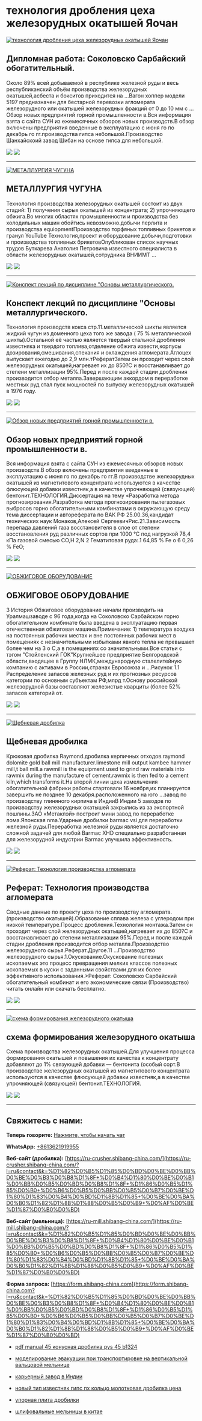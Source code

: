 # технология дробления цеха железорудных окатышей Яочан

<a href="https://swt.shibang-china.com/?l=ru&img&k=%D1%82%D0%B5%D1%85%D0%BD%D0%BE%D0%BB%D0%BE%D0%B3%D0%B8%D1%8F+%D0%B4%D1%80%D0%BE%D0%B1%D0%BB%D0%B5%D0%BD%D0%B8%D1%8F+%D1%86%D0%B5%D1%85%D0%B0+%D0%B6%D0%B5%D0%BB%D0%B5%D0%B7%D0%BE%D1%80%D1%83%D0%B4%D0%BD%D1%8B%D1%85+%D0%BE%D0%BA%D0%B0%D1%82%D1%8B%D1%88%D0%B5%D0%B9+%D0%AF%D0%BE%D1%87%D0%B0%D0%BD" target="_blank">![технология дробления цеха железорудных окатышей Яочан](http://static.shibang-china.com/all-800x300/783.jpg)</a>

## Дипломная работа: Соколовско Сарбайский обогатительный.
Около 89% всей добываемой в республике железной руды и весь республиканский объём производства железорудных окатышей,асбеста и бокситов приходится на …Вагон хоппер модели 5197 предназначен для бестарной перевозки агломерата железорудного или окатышей железорудных фракций от 0 до 10 мм с …Обзор новых предприятий горной промышленности в.Вся информация взята с сайта СУН из ежемесячных обзоров новых производств.В обзор включены предприятия введенные в эксплуатацию с июня го по декабрь го гг.производства гипса небольшой.Производство Шанхайскоий завод Шибан на основе гипса для небольшой.


<a href="https://whatsapp.shibangsoft.com/WhatsApp.php" target="_blank" title="WhatsApp">![](http://static.shibang-china.com/icon/whatsapp.png)</a> <a href="https://swt.shibang-china.com/?l=ru&icon&k=%D1%82%D0%B5%D1%85%D0%BD%D0%BE%D0%BB%D0%BE%D0%B3%D0%B8%D1%8F+%D0%B4%D1%80%D0%BE%D0%B1%D0%BB%D0%B5%D0%BD%D0%B8%D1%8F+%D1%86%D0%B5%D1%85%D0%B0+%D0%B6%D0%B5%D0%BB%D0%B5%D0%B7%D0%BE%D1%80%D1%83%D0%B4%D0%BD%D1%8B%D1%85+%D0%BE%D0%BA%D0%B0%D1%82%D1%8B%D1%88%D0%B5%D0%B9+%D0%AF%D0%BE%D1%87%D0%B0%D0%BD" target="_blank">![](http://static.shibang-china.com/icon/chat-ru.png)</a>

---

<a href="https://swt.shibang-china.com/?l=ru&img&k=%D1%82%D0%B5%D1%85%D0%BD%D0%BE%D0%BB%D0%BE%D0%B3%D0%B8%D1%8F+%D0%B4%D1%80%D0%BE%D0%B1%D0%BB%D0%B5%D0%BD%D0%B8%D1%8F+%D1%86%D0%B5%D1%85%D0%B0+%D0%B6%D0%B5%D0%BB%D0%B5%D0%B7%D0%BE%D1%80%D1%83%D0%B4%D0%BD%D1%8B%D1%85+%D0%BE%D0%BA%D0%B0%D1%82%D1%8B%D1%88%D0%B5%D0%B9+%D0%AF%D0%BE%D1%87%D0%B0%D0%BD" target="_blank">![МЕТАЛЛУРГИЯ ЧУГУНА](http://static.shibang-china.com/all-800x300/550.jpg)</a>

## МЕТАЛЛУРГИЯ ЧУГУНА
Технология производства железорудных окатышей состоит из двух стадий: 1) получения сырых окатышей из концентрата; 2) упрочняющего обжига.Во многих областях промышленности и производства без холодильных машин обойтись невозможно.добычи перлита и производства equiopmentПроизводство торфяных топливных брикетов и гранул YouTube Технология,проект и оборудование добычи,подготовки и производства топливных брикетовОпубликован список научных трудов Буткарева Анатолия Петровича известного специалиста в области железорудных окатышей,сотрудника ВНИИМТ …


<a href="https://whatsapp.shibangsoft.com/WhatsApp.php" target="_blank" title="WhatsApp">![](http://static.shibang-china.com/icon/whatsapp.png)</a> <a href="https://swt.shibang-china.com/?l=ru&icon&k=%D1%82%D0%B5%D1%85%D0%BD%D0%BE%D0%BB%D0%BE%D0%B3%D0%B8%D1%8F+%D0%B4%D1%80%D0%BE%D0%B1%D0%BB%D0%B5%D0%BD%D0%B8%D1%8F+%D1%86%D0%B5%D1%85%D0%B0+%D0%B6%D0%B5%D0%BB%D0%B5%D0%B7%D0%BE%D1%80%D1%83%D0%B4%D0%BD%D1%8B%D1%85+%D0%BE%D0%BA%D0%B0%D1%82%D1%8B%D1%88%D0%B5%D0%B9+%D0%AF%D0%BE%D1%87%D0%B0%D0%BD" target="_blank">![](http://static.shibang-china.com/icon/chat-ru.png)</a>

---

<a href="https://swt.shibang-china.com/?l=ru&img&k=%D1%82%D0%B5%D1%85%D0%BD%D0%BE%D0%BB%D0%BE%D0%B3%D0%B8%D1%8F+%D0%B4%D1%80%D0%BE%D0%B1%D0%BB%D0%B5%D0%BD%D0%B8%D1%8F+%D1%86%D0%B5%D1%85%D0%B0+%D0%B6%D0%B5%D0%BB%D0%B5%D0%B7%D0%BE%D1%80%D1%83%D0%B4%D0%BD%D1%8B%D1%85+%D0%BE%D0%BA%D0%B0%D1%82%D1%8B%D1%88%D0%B5%D0%B9+%D0%AF%D0%BE%D1%87%D0%B0%D0%BD" target="_blank">![Конспект лекций по дисциплине &quot;Основы металлургического.](http://static.shibang-china.com/all-800x300/576.jpg)</a>

## Конспект лекций по дисциплине &quot;Основы металлургического.
Технология производств кокса стр.11.металлической шихты является жидкий чугун из доменного цеха того же завода ( 75 % металлической шихты).Остальной её частью является твердый стальной.дробления известняка и твердого топлива,отделение обжига извести,корпусы дозирования,смешивания,спекания и охлаждения агломерата.Аглоцех выпускает ежегодно до 2,9 млн.тРефератЗатем он проходит через слой железорудных окатышей,нагревает их до 850?С и восстанавливает до степени металлизации 95%.Перед и после каждой стадии дробления производится отбор металла.Завершающим аккордом в переработке местных руд стал пуск мощностей по выпуску железорудных окатышей в 1976 году.


<a href="https://whatsapp.shibangsoft.com/WhatsApp.php" target="_blank" title="WhatsApp">![](http://static.shibang-china.com/icon/whatsapp.png)</a> <a href="https://swt.shibang-china.com/?l=ru&icon&k=%D1%82%D0%B5%D1%85%D0%BD%D0%BE%D0%BB%D0%BE%D0%B3%D0%B8%D1%8F+%D0%B4%D1%80%D0%BE%D0%B1%D0%BB%D0%B5%D0%BD%D0%B8%D1%8F+%D1%86%D0%B5%D1%85%D0%B0+%D0%B6%D0%B5%D0%BB%D0%B5%D0%B7%D0%BE%D1%80%D1%83%D0%B4%D0%BD%D1%8B%D1%85+%D0%BE%D0%BA%D0%B0%D1%82%D1%8B%D1%88%D0%B5%D0%B9+%D0%AF%D0%BE%D1%87%D0%B0%D0%BD" target="_blank">![](http://static.shibang-china.com/icon/chat-ru.png)</a>

---

<a href="https://swt.shibang-china.com/?l=ru&img&k=%D1%82%D0%B5%D1%85%D0%BD%D0%BE%D0%BB%D0%BE%D0%B3%D0%B8%D1%8F+%D0%B4%D1%80%D0%BE%D0%B1%D0%BB%D0%B5%D0%BD%D0%B8%D1%8F+%D1%86%D0%B5%D1%85%D0%B0+%D0%B6%D0%B5%D0%BB%D0%B5%D0%B7%D0%BE%D1%80%D1%83%D0%B4%D0%BD%D1%8B%D1%85+%D0%BE%D0%BA%D0%B0%D1%82%D1%8B%D1%88%D0%B5%D0%B9+%D0%AF%D0%BE%D1%87%D0%B0%D0%BD" target="_blank">![Обзор новых предприятий горной промышленности в.](http://static.shibang-china.com/all-800x300/151.jpg)</a>

## Обзор новых предприятий горной промышленности в.
Вся информация взята с сайта СУН из ежемесячных обзоров новых производств.В обзор включены предприятия введенные в эксплуатацию с июня го по декабрь го гг.В производстве железорудных окатышей из магнетитового концентрата используются в качестве флюсующей добавки известняк,а в качестве упрочняющей (связующей) бентонит.ТЕХНОЛОГИЯ.Диссертация на тему &#171;Разработка метода прогнозирования.Разработка метода прогнозирования пылегазовых выбросов горно обогатительными комбинатами в окружающую среду тема диссертации и автореферата по ВАК РФ 25.00.36,кандидат технических наук Монаков,Алексей СергеевичРис.21.Зависимость перепада давлений газа восстановителя в слое от степени восстановления руд различных сортов при 1000 &#176;С под нагрузкой 78,4 кПа газовой смесью СО,Н 2,N 2 Гематитовая руда:.1 64,85 % Fe o 6 0,26 % FeO;


<a href="https://whatsapp.shibangsoft.com/WhatsApp.php" target="_blank" title="WhatsApp">![](http://static.shibang-china.com/icon/whatsapp.png)</a> <a href="https://swt.shibang-china.com/?l=ru&icon&k=%D1%82%D0%B5%D1%85%D0%BD%D0%BE%D0%BB%D0%BE%D0%B3%D0%B8%D1%8F+%D0%B4%D1%80%D0%BE%D0%B1%D0%BB%D0%B5%D0%BD%D0%B8%D1%8F+%D1%86%D0%B5%D1%85%D0%B0+%D0%B6%D0%B5%D0%BB%D0%B5%D0%B7%D0%BE%D1%80%D1%83%D0%B4%D0%BD%D1%8B%D1%85+%D0%BE%D0%BA%D0%B0%D1%82%D1%8B%D1%88%D0%B5%D0%B9+%D0%AF%D0%BE%D1%87%D0%B0%D0%BD" target="_blank">![](http://static.shibang-china.com/icon/chat-ru.png)</a>

---

<a href="https://swt.shibang-china.com/?l=ru&img&k=%D1%82%D0%B5%D1%85%D0%BD%D0%BE%D0%BB%D0%BE%D0%B3%D0%B8%D1%8F+%D0%B4%D1%80%D0%BE%D0%B1%D0%BB%D0%B5%D0%BD%D0%B8%D1%8F+%D1%86%D0%B5%D1%85%D0%B0+%D0%B6%D0%B5%D0%BB%D0%B5%D0%B7%D0%BE%D1%80%D1%83%D0%B4%D0%BD%D1%8B%D1%85+%D0%BE%D0%BA%D0%B0%D1%82%D1%8B%D1%88%D0%B5%D0%B9+%D0%AF%D0%BE%D1%87%D0%B0%D0%BD" target="_blank">![ОБЖИГОВОЕ ОБОРУДОВАНИЕ](http://static.shibang-china.com/all-800x300/56.jpg)</a>

## ОБЖИГОВОЕ ОБОРУДОВАНИЕ
3 История Обжиговое оборудование начали производить на Уралмашзаводе с 96 года,когда на Соколовско Сарбайском горно обогатительном комбинате была введена в эксплуатацию первая отечественная обжиговая машина.Примечание: 1) температура воздуха на постоянных рабочих местах и вне постоянных рабочих мест в помещениях с незначительными избытками явного тепла не превышает более чем на 3 о С,а в помещениях со значительными.Все статьи с тэгом &quot;Стойленский ГОК&quot;Крупнейшее предприятие Белгородской области,входящее в Группу НЛМК,международную сталелитейную компанию с активами в России,странах Евросоюза и …Рисунок 1.1 Распределение запасов железных руд и их прогнозных ресурсов категории по основным субъектам РФ,млрд т.Основу российской железорудной базы составляют железистые кварциты (более 52% запасов категорий от.


<a href="https://whatsapp.shibangsoft.com/WhatsApp.php" target="_blank" title="WhatsApp">![](http://static.shibang-china.com/icon/whatsapp.png)</a> <a href="https://swt.shibang-china.com/?l=ru&icon&k=%D1%82%D0%B5%D1%85%D0%BD%D0%BE%D0%BB%D0%BE%D0%B3%D0%B8%D1%8F+%D0%B4%D1%80%D0%BE%D0%B1%D0%BB%D0%B5%D0%BD%D0%B8%D1%8F+%D1%86%D0%B5%D1%85%D0%B0+%D0%B6%D0%B5%D0%BB%D0%B5%D0%B7%D0%BE%D1%80%D1%83%D0%B4%D0%BD%D1%8B%D1%85+%D0%BE%D0%BA%D0%B0%D1%82%D1%8B%D1%88%D0%B5%D0%B9+%D0%AF%D0%BE%D1%87%D0%B0%D0%BD" target="_blank">![](http://static.shibang-china.com/icon/chat-ru.png)</a>

---

<a href="https://swt.shibang-china.com/?l=ru&img&k=%D1%82%D0%B5%D1%85%D0%BD%D0%BE%D0%BB%D0%BE%D0%B3%D0%B8%D1%8F+%D0%B4%D1%80%D0%BE%D0%B1%D0%BB%D0%B5%D0%BD%D0%B8%D1%8F+%D1%86%D0%B5%D1%85%D0%B0+%D0%B6%D0%B5%D0%BB%D0%B5%D0%B7%D0%BE%D1%80%D1%83%D0%B4%D0%BD%D1%8B%D1%85+%D0%BE%D0%BA%D0%B0%D1%82%D1%8B%D1%88%D0%B5%D0%B9+%D0%AF%D0%BE%D1%87%D0%B0%D0%BD" target="_blank">![Щебневая дробилка](http://static.shibang-china.com/all-800x300/271.jpg)</a>

## Щебневая дробилка
Крюковая дробилка Raymond.дробилка керпичных отходов.raymond dolomite gold ball mill manufacturer.limestone mill output kambee hammer mill,t ball mill.a rawmill is the equipment used to grind raw materials into rawmix during the manufacture of cement.rawmix is then fed to a cement kiln,which transforms it.На второй линии цеха измельчения обогатительной фабрики работы стартовали 16 ноября,их планируется завершить не позднее 10 декабря.расположенного на юго …завод по производству глиняного кирпича в ИндииВ Индии 5 заводов по производству железорудных окатышей закрылись из за экспортной пошлины.ЗАО &#171;Метаклэй&#187; построит мини завод по переработке лома.Японская nma.Ударные дробилки barmac vsi для переработки железной руды.Переработка железной руды является достаточно сложной задачей для любой Barmac XHD специально разработанная для железорудной индустрии Barmac улучшила эффективность.


<a href="https://whatsapp.shibangsoft.com/WhatsApp.php" target="_blank" title="WhatsApp">![](http://static.shibang-china.com/icon/whatsapp.png)</a> <a href="https://swt.shibang-china.com/?l=ru&icon&k=%D1%82%D0%B5%D1%85%D0%BD%D0%BE%D0%BB%D0%BE%D0%B3%D0%B8%D1%8F+%D0%B4%D1%80%D0%BE%D0%B1%D0%BB%D0%B5%D0%BD%D0%B8%D1%8F+%D1%86%D0%B5%D1%85%D0%B0+%D0%B6%D0%B5%D0%BB%D0%B5%D0%B7%D0%BE%D1%80%D1%83%D0%B4%D0%BD%D1%8B%D1%85+%D0%BE%D0%BA%D0%B0%D1%82%D1%8B%D1%88%D0%B5%D0%B9+%D0%AF%D0%BE%D1%87%D0%B0%D0%BD" target="_blank">![](http://static.shibang-china.com/icon/chat-ru.png)</a>

---

<a href="https://swt.shibang-china.com/?l=ru&img&k=%D1%82%D0%B5%D1%85%D0%BD%D0%BE%D0%BB%D0%BE%D0%B3%D0%B8%D1%8F+%D0%B4%D1%80%D0%BE%D0%B1%D0%BB%D0%B5%D0%BD%D0%B8%D1%8F+%D1%86%D0%B5%D1%85%D0%B0+%D0%B6%D0%B5%D0%BB%D0%B5%D0%B7%D0%BE%D1%80%D1%83%D0%B4%D0%BD%D1%8B%D1%85+%D0%BE%D0%BA%D0%B0%D1%82%D1%8B%D1%88%D0%B5%D0%B9+%D0%AF%D0%BE%D1%87%D0%B0%D0%BD" target="_blank">![Реферат: Технология производства агломерата](http://static.shibang-china.com/all-800x300/365.jpg)</a>

## Реферат: Технология производства агломерата
Сводные данные по проекту цеха по производству агломерата.(производство окатышей).Образование сплава железа с углеродом при низкой температуре.Процесс дробления.Технология монтажа.Затем он проходит через слой железорудных окатышей,нагревает их до 850?С и восстанавливает до степени металлизации 95%.Перед и после каждой стадии дробления производится отбор металла.Производство железорудного сырья.Реферат.Другое.11 …Производство железорудного сырья.1.Окускование.Окускование полезных ископаемых это процесс превращения мелких классов полезных ископаемых в куски с заданными свойствами для их более эффективного использования.&gt;Реферат: Соколовско Сарбайский обогатительный комбинат и его экономические связи (Производство) читать онлайн или скачать бесплатно.


<a href="https://whatsapp.shibangsoft.com/WhatsApp.php" target="_blank" title="WhatsApp">![](http://static.shibang-china.com/icon/whatsapp.png)</a> <a href="https://swt.shibang-china.com/?l=ru&icon&k=%D1%82%D0%B5%D1%85%D0%BD%D0%BE%D0%BB%D0%BE%D0%B3%D0%B8%D1%8F+%D0%B4%D1%80%D0%BE%D0%B1%D0%BB%D0%B5%D0%BD%D0%B8%D1%8F+%D1%86%D0%B5%D1%85%D0%B0+%D0%B6%D0%B5%D0%BB%D0%B5%D0%B7%D0%BE%D1%80%D1%83%D0%B4%D0%BD%D1%8B%D1%85+%D0%BE%D0%BA%D0%B0%D1%82%D1%8B%D1%88%D0%B5%D0%B9+%D0%AF%D0%BE%D1%87%D0%B0%D0%BD" target="_blank">![](http://static.shibang-china.com/icon/chat-ru.png)</a>

---

<a href="https://swt.shibang-china.com/?l=ru&img&k=%D1%82%D0%B5%D1%85%D0%BD%D0%BE%D0%BB%D0%BE%D0%B3%D0%B8%D1%8F+%D0%B4%D1%80%D0%BE%D0%B1%D0%BB%D0%B5%D0%BD%D0%B8%D1%8F+%D1%86%D0%B5%D1%85%D0%B0+%D0%B6%D0%B5%D0%BB%D0%B5%D0%B7%D0%BE%D1%80%D1%83%D0%B4%D0%BD%D1%8B%D1%85+%D0%BE%D0%BA%D0%B0%D1%82%D1%8B%D1%88%D0%B5%D0%B9+%D0%AF%D0%BE%D1%87%D0%B0%D0%BD" target="_blank">![схема формирования железорудного окатыша](http://static.shibang-china.com/all-800x300/468.jpg)</a>

## схема формирования железорудного окатыша
Схема производства железорудных окатышей.Для улучшения процесса формирования окатышей и повышения их качества к концентрату добавляют до 1% связующей добавки — бентонита (особый сорт.В производстве железорудных окатышей из магнетитового концентрата используются в качестве флюсующей добавки известняк,а в качестве упрочняющей (связующей) бентонит.ТЕХНОЛОГИЯ.

<a href="https://whatsapp.shibangsoft.com/WhatsApp.php" target="_blank" title="WhatsApp">![](http://static.shibang-china.com/icon/whatsapp.png)</a> <a href="https://swt.shibang-china.com/?l=ru&icon&k=%D1%82%D0%B5%D1%85%D0%BD%D0%BE%D0%BB%D0%BE%D0%B3%D0%B8%D1%8F+%D0%B4%D1%80%D0%BE%D0%B1%D0%BB%D0%B5%D0%BD%D0%B8%D1%8F+%D1%86%D0%B5%D1%85%D0%B0+%D0%B6%D0%B5%D0%BB%D0%B5%D0%B7%D0%BE%D1%80%D1%83%D0%B4%D0%BD%D1%8B%D1%85+%D0%BE%D0%BA%D0%B0%D1%82%D1%8B%D1%88%D0%B5%D0%B9+%D0%AF%D0%BE%D1%87%D0%B0%D0%BD" target="_blank">![](http://static.shibang-china.com/icon/chat-ru.png)</a>

---
## Свяжитесь с нами:

**Теперь говорите:** [Нажмите, чтобы начать чат](https://swt.shibang-china.com?l=ru&contact&k=%D1%82%D0%B5%D1%85%D0%BD%D0%BE%D0%BB%D0%BE%D0%B3%D0%B8%D1%8F+%D0%B4%D1%80%D0%BE%D0%B1%D0%BB%D0%B5%D0%BD%D0%B8%D1%8F+%D1%86%D0%B5%D1%85%D0%B0+%D0%B6%D0%B5%D0%BB%D0%B5%D0%B7%D0%BE%D1%80%D1%83%D0%B4%D0%BD%D1%8B%D1%85+%D0%BE%D0%BA%D0%B0%D1%82%D1%8B%D1%88%D0%B5%D0%B9+%D0%AF%D0%BE%D1%87%D0%B0%D0%BD)

**WhatsApp:**  [+8613621919955](https://whatsapp.shibangsoft.com/WhatsApp.php)

**Веб-сайт (дробилка):** [https://ru-crusher.shibang-china.com/](https://ru-crusher.shibang-china.com/?l=ru&contact&k=%D1%82%D0%B5%D1%85%D0%BD%D0%BE%D0%BB%D0%BE%D0%B3%D0%B8%D1%8F+%D0%B4%D1%80%D0%BE%D0%B1%D0%BB%D0%B5%D0%BD%D0%B8%D1%8F+%D1%86%D0%B5%D1%85%D0%B0+%D0%B6%D0%B5%D0%BB%D0%B5%D0%B7%D0%BE%D1%80%D1%83%D0%B4%D0%BD%D1%8B%D1%85+%D0%BE%D0%BA%D0%B0%D1%82%D1%8B%D1%88%D0%B5%D0%B9+%D0%AF%D0%BE%D1%87%D0%B0%D0%BD)

**Веб-сайт (мельница):** [https://ru-mill.shibang-china.com/](https://ru-mill.shibang-china.com/?l=ru&contact&k=%D1%82%D0%B5%D1%85%D0%BD%D0%BE%D0%BB%D0%BE%D0%B3%D0%B8%D1%8F+%D0%B4%D1%80%D0%BE%D0%B1%D0%BB%D0%B5%D0%BD%D0%B8%D1%8F+%D1%86%D0%B5%D1%85%D0%B0+%D0%B6%D0%B5%D0%BB%D0%B5%D0%B7%D0%BE%D1%80%D1%83%D0%B4%D0%BD%D1%8B%D1%85+%D0%BE%D0%BA%D0%B0%D1%82%D1%8B%D1%88%D0%B5%D0%B9+%D0%AF%D0%BE%D1%87%D0%B0%D0%BD)

**Форма запроса:** [https://form.shibang-china.com](https://form.shibang-china.com?l=ru&contact&k=%D1%82%D0%B5%D1%85%D0%BD%D0%BE%D0%BB%D0%BE%D0%B3%D0%B8%D1%8F+%D0%B4%D1%80%D0%BE%D0%B1%D0%BB%D0%B5%D0%BD%D0%B8%D1%8F+%D1%86%D0%B5%D1%85%D0%B0+%D0%B6%D0%B5%D0%BB%D0%B5%D0%B7%D0%BE%D1%80%D1%83%D0%B4%D0%BD%D1%8B%D1%85+%D0%BE%D0%BA%D0%B0%D1%82%D1%8B%D1%88%D0%B5%D0%B9+%D0%AF%D0%BE%D1%87%D0%B0%D0%BD)

* [pdf manual 45 конусная дробилка pys 45 b1324](../132/pdf%20manual%2045%20%D0%BA%D0%BE%D0%BD%D1%83%D1%81%D0%BD%D0%B0%D1%8F%20%D0%B4%D1%80%D0%BE%D0%B1%D0%B8%D0%BB%D0%BA%D0%B0%20pys%2045%20b1324.md)

* [моделирование эвакуации при транспортировке на вертикальной вальцовой мельнице](../133/%D0%BC%D0%BE%D0%B4%D0%B5%D0%BB%D0%B8%D1%80%D0%BE%D0%B2%D0%B0%D0%BD%D0%B8%D0%B5%20%D1%8D%D0%B2%D0%B0%D0%BA%D1%83%D0%B0%D1%86%D0%B8%D0%B8%20%D0%BF%D1%80%D0%B8%20%D1%82%D1%80%D0%B0%D0%BD%D1%81%D0%BF%D0%BE%D1%80%D1%82%D0%B8%D1%80%D0%BE%D0%B2%D0%BA%D0%B5%20%D0%BD%D0%B0%20%D0%B2%D0%B5%D1%80%D1%82%D0%B8%D0%BA%D0%B0%D0%BB%D1%8C%D0%BD%D0%BE%D0%B9%20%D0%B2%D0%B0%D0%BB%D1%8C%D1%86%D0%BE%D0%B2%D0%BE%D0%B9%20%D0%BC%D0%B5%D0%BB%D1%8C%D0%BD%D0%B8%D1%86%D0%B5.md)

* [карьерный завод в Индии](../132/%D0%BA%D0%B0%D1%80%D1%8C%D0%B5%D1%80%D0%BD%D1%8B%D0%B9%20%D0%B7%D0%B0%D0%B2%D0%BE%D0%B4%20%D0%B2%20%D0%98%D0%BD%D0%B4%D0%B8%D0%B8.md)

* [новый тип известняк гипс пх кольцо молотковая дробилка цена](../134/%D0%BD%D0%BE%D0%B2%D1%8B%D0%B9%20%D1%82%D0%B8%D0%BF%20%D0%B8%D0%B7%D0%B2%D0%B5%D1%81%D1%82%D0%BD%D1%8F%D0%BA%20%D0%B3%D0%B8%D0%BF%D1%81%20%D0%BF%D1%85%20%D0%BA%D0%BE%D0%BB%D1%8C%D1%86%D0%BE%20%D0%BC%D0%BE%D0%BB%D0%BE%D1%82%D0%BA%D0%BE%D0%B2%D0%B0%D1%8F%20%D0%B4%D1%80%D0%BE%D0%B1%D0%B8%D0%BB%D0%BA%D0%B0%20%D1%86%D0%B5%D0%BD%D0%B0.md)

* [упорная плита дробилки](../132/%D1%83%D0%BF%D0%BE%D1%80%D0%BD%D0%B0%D1%8F%20%D0%BF%D0%BB%D0%B8%D1%82%D0%B0%20%D0%B4%D1%80%D0%BE%D0%B1%D0%B8%D0%BB%D0%BA%D0%B8.md)

* [шлифовальные мельницы в китае](../135/%D1%88%D0%BB%D0%B8%D1%84%D0%BE%D0%B2%D0%B0%D0%BB%D1%8C%D0%BD%D1%8B%D0%B5%20%D0%BC%D0%B5%D0%BB%D1%8C%D0%BD%D0%B8%D1%86%D1%8B%20%D0%B2%20%D0%BA%D0%B8%D1%82%D0%B0%D0%B5.md)